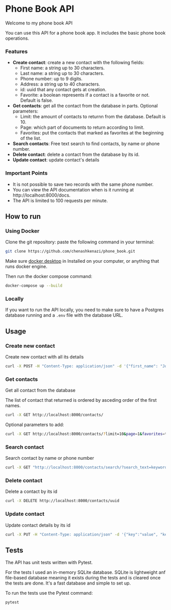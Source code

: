 # Phone Book API

Welcome to my phone book API

You can use this API for a phone book app. It includes the basic phone book operations.

### Features
- **Create contact**: create a new contact with the following fields:
    - First name: a string up to 30 characters.
    - Last name: a string up to 30 characters.
    - Phone number: up to 9 digits.
    - Address: a string up to 40 characters.
    - id: uuid that any contact gets at creation.
    - Favorite: a boolean represents if a contact is a favorite or not. Default is false.
- **Get contacts**: get all the contact from the database in parts. Optional parameters:
    - Limit: the amount of contacts to returnn from the database. Default is 10.
    - Page: which part of documents to return according to limit.
    - Favorites: put the contacts that marked as favorites at the beginning of the list.
- **Search contacts**: Free text search to find contacts, by name or phone number.
- **Delete contact**: delete a contact from the database by its id.
- **Update contact**: update contact's details

### Important Points
- It is not possible to save two records with the same phone number.
- You can view the API documentation when is it running at http://localhost:8000/docs.
- The API is limited to 100 requests per minute.



## How to run

### Using Docker
Clone the git repository: paste the following command in your terminal:
```bash
git clone https://github.com/chenashkenazi/phone_book.git
```
Make sure [docker desktop](https://www.docker.com/products/docker-desktop/) in Installed on your computer, or anything that runs docker engine.


Then run the docker compose command:
```bash
docker-compose up --build
```

### Locally
If you want to run the API locally, you need to make sure to have a Postgres database running and a `.env` file with the database URL.

## Usage
### Create new contact
Create new contact with all its details

```bash
curl -X POST -H "Content-Type: application/json" -d '{"first_name": "John", "last_name": "Doe", "phone_number": "027986482", "address": "Hollywood", "is_favorite": "true"}' http://localhost:8000/contacts/
```

### Get contacts
Get all contact from the database

The list of contact that returned is ordered by asceding order of the first names.

```bash
curl -X GET http://localhost:8000/contacts/
```
Optional parameters to add:

```bash
curl -X GET http://localhost:8000/contacts/?limit=10&page=1&favorites=true
```

### Search contact
Search contact by name or phone number
```bash
curl -X GET "http://localhost:8000/contacts/search/?search_text=keyword"
```

### Delete contact
Delete a contact by its id
```bash
curl -X DELETE http://localhost:8000/contacts/uuid
```

### Update contact
Update contact details by its id
```bash
curl -X PUT -H "Content-Type: application/json" -d '{"key":"value", "key", "value"}' http://localhost:8000/contacts/uuid
```

## Tests
The API has unit tests written with Pytest.

For the tests I used an in-memory SQLite database. SQLite is lightweight anf file-based database meaning it exists during the tests and is cleared once the tests are done. It's a fast database and simple to set up.

To run the tests use the Pytest command:
```bash
pytest
```

